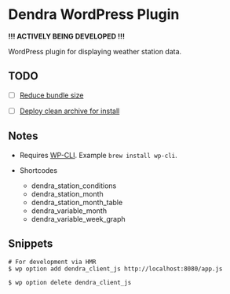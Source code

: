 # Dendra WordPress Plugin

**!!! ACTIVELY BEING DEVELOPED !!!**

WordPress plugin for displaying weather station data.

## TODO

- [ ] [Reduce bundle size](https://github.com/rjm0017/external-bundle-issue/blob/master/vue.config.js)
- [ ] [Deploy clean archive for install](https://jonbellah.com/articles/recursively-remove-ds-store/)


## Notes

* Requires [WP-CLI](https://make.wordpress.org/cli/handbook/installing/). Example `brew install wp-cli`.

* Shortcodes

  * dendra_station_conditions
  * dendra_station_month
  * dendra_station_month_table
  * dendra_variable_month
  * dendra_variable_week_graph

## Snippets

```
# For development via HMR
$ wp option add dendra_client_js http://localhost:8080/app.js

$ wp option delete dendra_client_js
```
